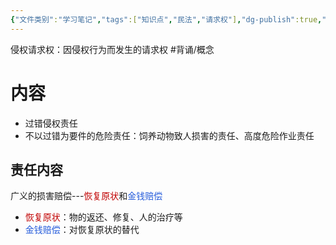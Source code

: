 ```yaml
---
{"文件类别":"学习笔记","tags":["知识点","民法","请求权"],"dg-publish":true,"permalink":"/学习笔记studyup/知识点cheese/侵权请求权/","dgPassFrontmatter":true,"created":"2024-10-26T20:07:56.918+08:00","updated":"2024-10-30T21:17:35.599+08:00"}
---
```


侵权请求权：因侵权行为而发生的请求权 #背诵/概念 
# 内容
- 过错侵权责任
- 不以过错为要件的危险责任：饲养动物致人损害的责任、高度危险作业责任
## 责任内容
广义的损害赔偿---<font color="#c00000">恢复原状</font>和<font color="#245bdb">金钱赔偿</font>
- <font color="#c00000">恢复原状</font>：物的返还、修复、人的治疗等
- <font color="#245bdb">金钱赔偿</font>：对恢复原状的替代